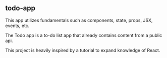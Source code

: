 ## todo-app

This app utilizes fundamentals such as components, state, props, JSX, events, etc.

The Todo app is a to-do list app that already contains content from a public api. 

This project is heavily inspired by a tutorial to expand knowledge of React.
